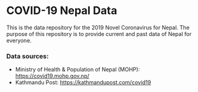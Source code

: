 # COVID-19 Nepal Data

This is the data repository for the 2019 Novel Coronavirus for Nepal. The purpose of this repository is to provide current and past data of Nepal for everyone.

### Data sources:

- Ministry of Health & Population of Nepal (MOHP): https://covid19.mohp.gov.np/
- Kathmandu Post: https://kathmandupost.com/covid19
